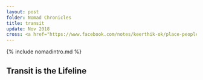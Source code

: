 ```yaml
---
layout: post
folder: Nomad Chronicles
title: transit
update: Nov 2018
cross: <a href="https://www.facebook.com/notes/keerthik-ok/place-people/10156066536373503/">on Facebook</a>
---
```


{% include nomadintro.md %}


## Transit is the Lifeline

